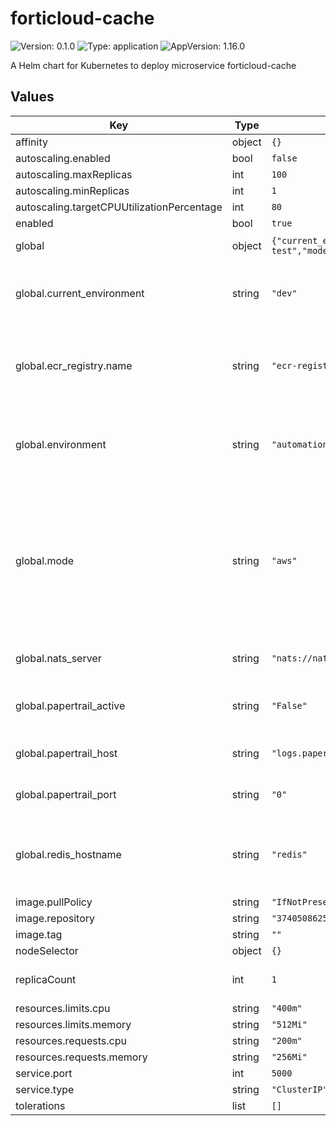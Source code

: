# forticloud-cache

![Version: 0.1.0](https://img.shields.io/badge/Version-0.1.0-informational?style=flat-square) ![Type: application](https://img.shields.io/badge/Type-application-informational?style=flat-square) ![AppVersion: 1.16.0](https://img.shields.io/badge/AppVersion-1.16.0-informational?style=flat-square)

A Helm chart for Kubernetes to deploy microservice forticloud-cache

## Values

| Key                                        | Type   | Default                                                                                                                                                                                                                                                                    | Description                                                                                                                                                                    |
|--------------------------------------------|--------|----------------------------------------------------------------------------------------------------------------------------------------------------------------------------------------------------------------------------------------------------------------------------|--------------------------------------------------------------------------------------------------------------------------------------------------------------------------------|
| affinity                                   | object | `{}`                                                                                                                                                                                                                                                                       |                                                                                                                                                                                |
| autoscaling.enabled                        | bool   | `false`                                                                                                                                                                                                                                                                    |                                                                                                                                                                                |
| autoscaling.maxReplicas                    | int    | `100`                                                                                                                                                                                                                                                                      |                                                                                                                                                                                |
| autoscaling.minReplicas                    | int    | `1`                                                                                                                                                                                                                                                                        |                                                                                                                                                                                |
| autoscaling.targetCPUUtilizationPercentage | int    | `80`                                                                                                                                                                                                                                                                       |                                                                                                                                                                                |
| enabled                                    | bool   | `true`                                                                                                                                                                                                                                                                     |                                                                                                                                                                                |
| global                                     | object | `{"current_environment":"dev","ecr_registry":{"name":"ecr-registry"},"environment":"automation-test","mode":"aws","nats_server":"nats://nats:4222","papertrail_active":"False","papertrail_host":"logs.papertrailapp.com","papertrail_port":"0","redis_hostname":"redis"}` | Global configuration                                                                                                                                                           |
| global.current_environment                 | string | `"dev"`                                                                                                                                                                                                                                                                    | Name of environment for EKS cluster and network resources                                                                                                                      |
| global.ecr_registry.name                   | string | `"ecr-registry"`                                                                                                                                                                                                                                                           | Name of the imagePullSecret created to access the images stored in ECR.                                                                                                        |
| global.environment                         | string | `"automation-test"`                                                                                                                                                                                                                                                        | Name of environment for helm charts and redis elasticaches used                                                                                                                |
| global.mode                                | string | `"aws"`                                                                                                                                                                                                                                                                    | Indicates if the helm chart will be displayed in an aws or local environment, in case it is local, a specific imagePullSecret will be used to access the images stored in ECR. |
| global.nats_server                         | string | `"nats://nats:4222"`                                                                                                                                                                                                                                                       | NATS cluster endpoint used by bruin-bridge                                                                                                                                     |
| global.papertrail_active                   | string | `"False"`                                                                                                                                                                                                                                                                  | Indicates if the logs will be sent to papertrail or not.                                                                                                                       |
| global.papertrail_host                     | string | `"logs.papertrailapp.com"`                                                                                                                                                                                                                                                 | Papertrail host to which the logs will be sent                                                                                                                                 |
| global.papertrail_port                     | string | `"0"`                                                                                                                                                                                                                                                                      | Papertrail port to which the logs will be sent                                                                                                                                 |
| global.redis_hostname                      | string | `"redis"`                                                                                                                                                                                                                                                                  | Redis Hostname used to store heavy NATS messages (>1MB)                                                                                                                        |
| image.pullPolicy                           | string | `"IfNotPresent"`                                                                                                                                                                                                                                                           |                                                                                                                                                                                |
| image.repository                           | string | `"374050862540.dkr.ecr.us-east-1.amazonaws.com/forticloud-cache"`                                                                                                                                                                                                        |                                                                                                                                                                                |
| image.tag                                  | string | `""`                                                                                                                                                                                                                                                                       |                                                                                                                                                                                |
| nodeSelector                               | object | `{}`                                                                                                                                                                                                                                                                       |                                                                                                                                                                                |
| replicaCount                               | int    | `1`                                                                                                                                                                                                                                                                        | Number of forticloud-cache pods                                                                                                                                              |
| resources.limits.cpu                       | string | `"400m"`                                                                                                                                                                                                                                                                   |                                                                                                                                                                                |
| resources.limits.memory                    | string | `"512Mi"`                                                                                                                                                                                                                                                                  |                                                                                                                                                                                |
| resources.requests.cpu                     | string | `"200m"`                                                                                                                                                                                                                                                                   |                                                                                                                                                                                |
| resources.requests.memory                  | string | `"256Mi"`                                                                                                                                                                                                                                                                  |                                                                                                                                                                                |
| service.port                               | int    | `5000`                                                                                                                                                                                                                                                                     |                                                                                                                                                                                |
| service.type                               | string | `"ClusterIP"`                                                                                                                                                                                                                                                              |                                                                                                                                                                                |
| tolerations                                | list   | `[]`                                                                                                                                                                                                                                                                       |                                                                                                                                                                                |

